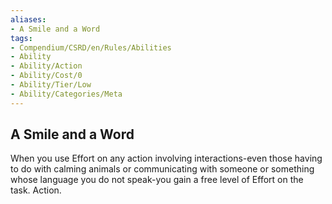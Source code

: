 ```yaml
---
aliases:
- A Smile and a Word
tags:
- Compendium/CSRD/en/Rules/Abilities
- Ability
- Ability/Action
- Ability/Cost/0
- Ability/Tier/Low
- Ability/Categories/Meta
---
```


  
## A Smile and a Word  
When you use Effort on any action involving interactions-even those having to do with calming animals or communicating with someone or something whose language you do not speak-you gain a free level of Effort on the task. Action.